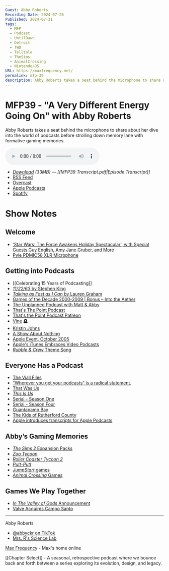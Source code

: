 ```yaml
---
Guest: Abby Roberts
Recording Date: 2024-07-26
Published: 2024-07-31
tags:
  - MFP
  - Podcast
  - UntilDawn
  - Detroit
  - TWD
  - Telltale
  - TheSims
  - AnimalCrossing
  - Nintendo/DS
URL: https://maxfrequency.net/
permalink: mfp-39
description: Abby Roberts takes a seat behind the microphone to share about her dive into the world of podcasts before strolling down memory lane with formative gaming memories.
---
```

# MFP39 - "A Very Different Energy Going On" with Abby Roberts

Abby Roberts takes a seat behind the microphone to share about her dive into the world of podcasts before strolling down memory lane with formative gaming memories.

<audio controls>
  <source src="https://traffic.libsyn.com/maxfrequency/MFP39_Final.mp3">
</audio>

- *[Download](https://traffic.libsyn.com/maxfrequency/MFP39_Final.mp3) (33MB)  — [[MFP39 Transcript.pdf|Episode Transcript]]*
- [RSS Feed](https://maxfrequency.libsyn.com/rss)
- [Overcast](https://overcast.fm/itunes1557043396)
- [Apple Podcasts](https://podcasts.apple.com/us/podcast/the-max-frequency-podcast/id1557043396)
- [Spotify](https://open.spotify.com/show/3W1LwBNmhZ6s5QmQViWXKn)
# Show Notes
## Welcome

- [‘Star Wars: The Force Awakens Holiday Spectacular', with Special Guests Guy English, Amy Jane Gruber, and More](https://daringfireball.net/thetalkshow/2015/12/31/ep-141)
- [Pyle PDMIC58 XLR Microphone](https://www.amazon.com/dp/B003GEBGA0)
## Getting into Podcasts

- [[Celebrating 15 Years of Podcasting]]
- [*11/22/63* by Stephen King](https://stephenking.com/works/novel/11-22-63.html)
- [*Talking as Fast as I Can* by Lauren Graham](https://www.penguinrandomhouse.com/books/541241/talking-as-fast-as-i-can-by-lauren-graham/)
- [Games of the Decade 2000-2009 | Bonus – Into the Aether](https://intothecast.transistor.fm/episodes/games-of-the-decade-2000-2009-bonus)
- [The Unplanned Podcast with Matt & Abby](https://www.youtube.com/@UnplannedPodcast)
- [That's The Point Podcast](https://bio.site/thatsthepoint)
- [That's the Point Podcast Patreon](https://www.patreon.com/thatsthepoint)
- [Vine](https://en.wikipedia.org/wiki/Vine_(service)) 🪦
- [Kristin Johns](https://www.youtube.com/channel/UC3fgv-ejI64Gw3FzastFIpw)
- [A Show About Nothing](https://youtube.com/watch?v=tSEEInFN_bY)
- [Apple Event, October 2005](https://www.youtube.com/watch?v=Sai2P6B7sys&t=808s)
- [Apple's iTunes Embraces Video Podcasts](https://www.wsj.com/articles/SB112674554906441311)
- [*Rubble & Crew* Theme Song](https://youtube.com/watch?v=JdzbuE4fVJU)
## Everyone Has a Podcast

- [The Viall Files](https://www.viallfiles.com)
- [“Wherever you get your podcasts” is a radical statement.](https://www.anildash.com/2024/02/06/wherever-you-get-podcasts/)
- [That Was Us](https://www.youtube.com/@ThatWasUs)
- *[This Is Us](https://en.wikipedia.org/wiki/This_Is_Us)*
- [Serial - Season One](https://serialpodcast.org/season-one)
- [Serial - Season Four](https://www.nytimes.com/interactive/2024/podcasts/serial-season-four-guantanamo.html)
- [Guantanamo Bay](https://en.wikipedia.org/wiki/Guantanamo_Bay_detention_camp)
- [The Kids of Rutherford County](https://www.nytimes.com/2023/10/19/podcasts/serial-kids-rutherford-county.html)
- [Apple introduces transcripts for Apple Podcasts](https://www.apple.com/newsroom/2024/03/apple-introduces-transcripts-for-apple-podcasts/#:~:text=With%20transcripts%2C%20users%20can%20read,it%20easy%20to%20follow%20along.)

## Abby’s Gaming Memories

- [*The Sims 2* Expansion Packs](https://en.wikipedia.org/wiki/The_Sims_2#Expansion_packs)
- *[Zoo Tycoon](https://en.wikipedia.org/wiki/Zoo_Tycoon)*
- *[Roller Coaster Tycoon 2](https://en.wikipedia.org/wiki/RollerCoaster_Tycoon_2)*
- *[Putt-Putt](https://en.wikipedia.org/wiki/Putt-Putt_(series))*
- [*JumpStart* games](https://en.wikipedia.org/wiki/JumpStart)
- [*Animal Crossing* Games](https://en.wikipedia.org/wiki/Animal_Crossing#Development)
## Games We Play Together

- [*In The Valley of Gods* Announcement](https://youtube.com/watch?v=UOoKPN2KPhg)
- [Valve Acquires Campo Santo](https://www.polygon.com/2018/4/21/17266690/valve-campo-santo-firewatch-steam)

---

Abby Roberts
- [@abbyckr on TikTok](https://www.tiktok.com/@abbyckr)
- [Mrs. R's Science Lab](https://www.youtube.com/@MrsRsScienceLab)

[Max Frequency](https://www.maxfrequency.net/) - Max's home online 

[[Chapter Select]] - A seasonal, retrospective podcast where we bounce back and forth between a series exploring its evolution, design, and legacy.